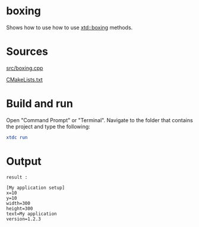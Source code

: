 # boxing

Shows how to use how to use [xtd::boxing](https://gammasoft71.github.io/xtd/reference_guides/latest/group__system.html#gac451ec4dea542f67e4fa51551fd2cef9) methods.

# Sources

[src/boxing.cpp](src/boxing.cpp)

[CMakeLists.txt](CMakeLists.txt)

# Build and run

Open "Command Prompt" or "Terminal". Navigate to the folder that contains the project and type the following:

```cmake
xtdc run
```

# Output

```
result :

[My application setup]
x=10
y=10
width=300
height=300
text=My application
version=1.2.3

```
